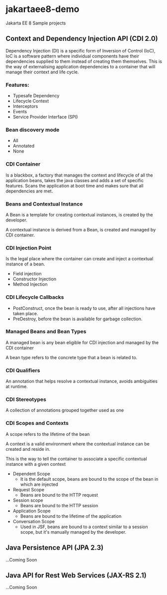 # jakartaee8-demo
Jakarta EE 8 Sample projects

## Context and Dependency Injection API (CDI 2.0)

Dependency Injection (DI) is a specific form of Inversion of Control (IoC), IoC is a software pattern where individual components have their dependencies supplied to them instead of creating them themselves.
This is the way of externalising application dependencies to a container that will manage their context and life cycle.

### Features:
- Typesafe Dependency
- Lifecycle Context
- Interceptors
- Events
- Service Provider Interface (SPI)

### Bean discovery mode
- All
- Annotated
- None

### CDI Container
Is a blackbox, a factory that manages the context and lifecycle of all the application beans, takes the java classes and adds a set of specific features.
Scans the application at boot time and makes sure that all dependencies are met.

### Beans and Contextual Instance
A Bean is a template for creating contextual instances, is created by the developer.

A contextual instance is derived from a Bean, is created and managed by CDI container. 

### CDI Injection Point
Is the legal place where the container can create and inject a contextual instance of a bean.
- Field injection
- Constructor Injection
- Method Injection

### CDI Lifecycle Callbacks
- PostConstruct, once the bean is ready to use, after all injections have taken place.
- PreDestroy, before the bean is available for garbage collection.

### Managed Beans and Bean Types
A managed bean is any bean eligible for CDI injection and managed by the CDI container

A bean type refers to the concrete type that a bean is related to. 

### CDI Qualifiers
An annotation that helps resolve a contextual instance, avoids ambiguities at runtime.

### CDI Stereotypes
A collection of annotations grouped together used as one

### CDI Scopes and Contexts
A scope refers to the lifetime of the bean

A context is a valid environment where the contextual instance can be created and reside in.

This is the way to tell the container to associate a specific contextual instance with a given context

- Dependent Scope 
    - It is the default scope, beans are bound to the scope of the bean in which are injected
- Request Scope 
    - Beans are bound to the HTTP request
- Session scope 
    - Beans are bound to the HTTP session
- Application Scope 
    - Beans are bound to the lifetime of the application
- Conversation Scope 
    - Used in JSF, beans are bound to a context similar to a session scope, but it's manually managed by the developer.

## Java Persistence API (JPA 2.3)

...Coming Soon

## Java API for Rest Web Services (JAX-RS 2.1)

...Coming Soon
